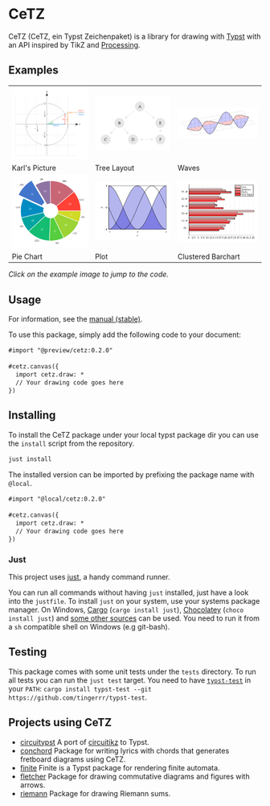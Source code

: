 # CeTZ

CeTZ (CeTZ, ein Typst Zeichenpaket) is a library for drawing with [Typst](https://typst.app) with an API inspired by TikZ and [Processing](https://processing.org/).

## Examples
<!-- img width is set so the table gets evenly spaced by GitHubs css -->
<table><tr>
  <td>
    <a href="gallery/karls-picture.typ">
      <img src="gallery/karls-picture.png" width="250px">
    </a>
  </td>
  <td>
    <a href="gallery/tree.typ">
      <img src="gallery/tree.png" width="250px">
    </a>
  </td>
  <td>
    <a href="gallery/waves.typ">
      <img src="gallery/waves.png" width="250px">
    </a>
  </td>
</tr><tr>
  <td>Karl's Picture</td>
  <td>Tree Layout</td>
  <td>Waves</td>
</tr><tr>
  <td>
    <a href="gallery/pie-chart.typ">
      <img src="gallery/pie-chart.png" width="250px">
    </a>
  </td>
  <td>
    <a href="gallery/plot.typ">
      <img src="gallery/plot.png" width="250px">
    </a>
  </td>
  <td>
    <a href="gallery/barchart.typ">
      <img src="gallery/barchart.png" width="250px">
    </a>
  </td>
</tr><tr>
  <td>Pie Chart</td>
  <td>Plot</td>
  <td>Clustered Barchart</td>
</tr>

</table>

*Click on the example image to jump to the code.*

## Usage

For information, see the [manual (stable)](https://github.com/johannes-wolf/cetz/blob/stable/manual.pdf?raw=true).

To use this package, simply add the following code to your document:
```
#import "@preview/cetz:0.2.0"

#cetz.canvas({
  import cetz.draw: *
  // Your drawing code goes here
})
```

## Installing

To install the CeTZ package under your local typst package dir you can use the `install` script from the repository.

```bash
just install
```

The installed version can be imported by prefixing the package name with `@local`.

```typ
#import "@local/cetz:0.2.0"

#cetz.canvas({
  import cetz.draw: *
  // Your drawing code goes here
})
```

### Just

This project uses [just](https://github.com/casey/just), a handy command runner.

You can run all commands without having `just` installed, just have a look into the `justfile`.
To install `just` on your system, use your systems package manager. On Windows, [Cargo](https://doc.rust-lang.org/cargo/) (`cargo install just`), [Chocolatey](https://chocolatey.org/) (`choco install just`) and [some other sources](https://just.systems/man/en/chapter_4.html) can be used. You need to run it from a `sh` compatible shell on Windows (e.g git-bash).

## Testing

This package comes with some unit tests under the `tests` directory.
To run all tests you can run the `just test` target. You need to have
[`typst-test`](https://github.com/tingerrr/typst-test/) in your `PATH`: `cargo install typst-test --git https://github.com/tingerrr/typst-test`.

## Projects using CeTZ
- [circuitypst](https://github.com/fenjalien/circuitypst) A port of [circuitikz](https://github.com/circuitikz/circuitikz) to Typst.
- [conchord](https://github.com/sitandr/conchord) Package for writing lyrics with chords that generates fretboard diagrams using CeTZ.
- [finite](https://github.com/jneug/typst-finite) Finite is a Typst package for rendering finite automata.
- [fletcher](https://github.com/Jollywatt/typst-fletcher) Package for drawing commutative diagrams and figures with arrows.
- [riemann](https://github.com/ThatOneCalculator/riemann-sum-typst-cetz) Package for drawing Riemann sums.
